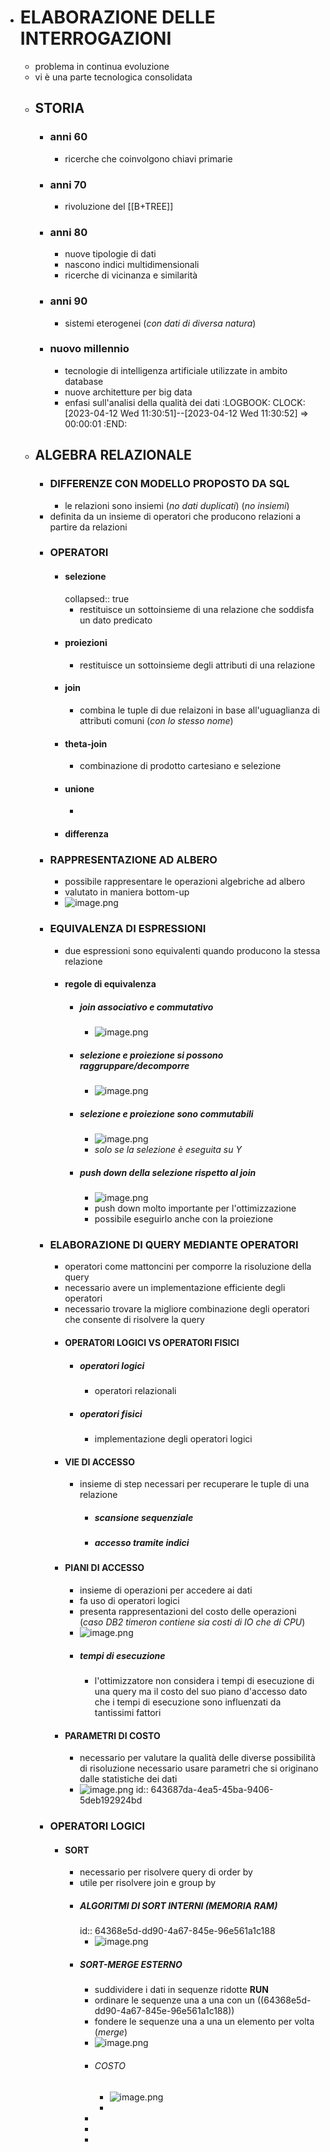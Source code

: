 - # ELABORAZIONE DELLE INTERROGAZIONI
	- problema in continua evoluzione
	- vi è una parte tecnologica consolidata
	- ## STORIA
		- ### anni 60
			- ricerche che coinvolgono chiavi primarie
		- ### anni 70
			- rivoluzione del [[B+TREE]]
		- ### anni 80
			- nuove tipologie di dati
			- nascono indici multidimensionali
			- ricerche di vicinanza e similarità
		- ### anni 90
			- sistemi eterogenei (*con dati di diversa natura*)
		- ### nuovo millennio
			- tecnologie di intelligenza artificiale utilizzate in ambito database
			- nuove architetture per big data
			- enfasi sull'analisi della qualità dei dati
			  :LOGBOOK:
			  CLOCK: [2023-04-12 Wed 11:30:51]--[2023-04-12 Wed 11:30:52] =>  00:00:01
			  :END:
	- ## ALGEBRA RELAZIONALE
		- ### DIFFERENZE CON MODELLO PROPOSTO DA SQL
			- le relazioni sono insiemi (*no dati duplicati*) (*no insiemi*)
		- definita da un insieme di operatori che producono relazioni a partire da relazioni
		- ### OPERATORI
			- #### selezione
			  collapsed:: true
				- restituisce un sottoinsieme di una relazione che  soddisfa un dato predicato
			- #### proiezioni
				- restituisce un sottoinsieme degli attributi di una relazione
			- #### join
				- combina le tuple di due relaizoni in base all'uguaglianza di attributi comuni (*con lo stesso nome*)
			- #### theta-join
				- combinazione di prodotto cartesiano e selezione
			- #### unione
				-
			- #### differenza
		- ### RAPPRESENTAZIONE AD ALBERO
			- possibile rappresentare le operazioni algebriche ad albero
			- valutato in maniera bottom-up
			- ![image.png](../assets/image_1681293179749_0.png)
		- ### EQUIVALENZA DI ESPRESSIONI
			- due espressioni sono equivalenti quando producono la stessa relazione
			- #### regole di equivalenza
				- ##### join associativo e commutativo
					- ![image.png](../assets/image_1681293589926_0.png)
				- ##### selezione e proiezione si possono raggruppare/decomporre
					- ![image.png](../assets/image_1681293604912_0.png)
				- ##### selezione e proiezione sono commutabili
					- ![image.png](../assets/image_1681293616111_0.png)
					- *solo se la selezione è eseguita su Y*
				- ##### push down della selezione rispetto al join
					- ![image.png](../assets/image_1681293627219_0.png)
					- push down molto importante per l'ottimizzazione
					- possibile eseguirlo anche con la proiezione
		- ### ELABORAZIONE DI QUERY MEDIANTE OPERATORI
			- operatori come mattoncini per comporre la risoluzione della query
			- necessario avere un implementazione efficiente degli operatori
			- necessario trovare la migliore combinazione degli operatori che consente di risolvere la query
			- #### OPERATORI LOGICI VS OPERATORI FISICI
				- ##### operatori logici
					- operatori relazionali
				- ##### operatori fisici
					- implementazione degli operatori logici
			- #### VIE DI ACCESSO
				- insieme di step necessari per recuperare le tuple di una relazione
					- ##### scansione sequenziale
					- ##### accesso tramite indici
			- #### PIANI DI ACCESSO
				- insieme di operazioni per accedere ai dati
				- fa uso di operatori logici
				- presenta rappresentazioni  del costo delle operazioni (*caso DB2 timeron contiene sia costi di IO che di CPU*)
				- ![image.png](../assets/image_1681294766908_0.png)
				- ##### tempi di esecuzione
					- l'ottimizzatore non considera i tempi di esecuzione di una query ma il costo del suo piano d'accesso dato che i tempi di esecuzione sono influenzati da tantissimi fattori
			- #### PARAMETRI DI COSTO
				- necessario per valutare la qualità delle diverse possibilità di risoluzione necessario usare parametri che si originano dalle statistiche dei dati
				- ![image.png](../assets/image_1681295341687_0.png)
				  id:: 643687da-4ea5-45ba-9406-5deb192924bd
		- ### OPERATORI LOGICI
			- #### SORT
				- necessario per risolvere query di order by
				- utile per risolvere join e group by
				- ##### ALGORITMI DI SORT INTERNI (*MEMORIA RAM*)
				  id:: 64368e5d-dd90-4a67-845e-96e561a1c188
					- ![image.png](../assets/image_1681296937843_0.png)
				- ##### SORT-MERGE ESTERNO
					- suddividere i dati in sequenze ridotte **RUN**
					- ordinare le sequenze una a una con un ((64368e5d-dd90-4a67-845e-96e561a1c188))
					- fondere le sequenze una a una un elemento per volta (*merge*)
					- ![image.png](../assets/image_1681297309974_0.png)
					- ###### COSTO
						- ![image.png](../assets/image_1681297521104_0.png)
						-
					-
					-
					-